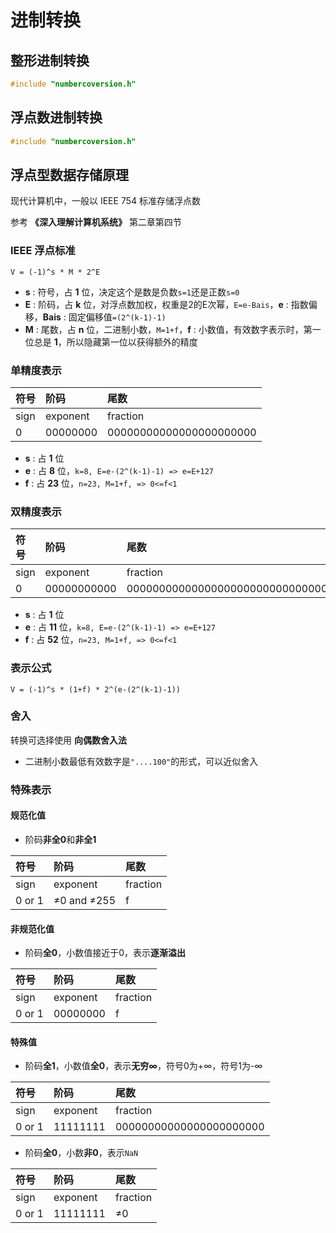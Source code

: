# 进制转换

## 整形进制转换

```cpp
#include "numbercoversion.h"
```

## 浮点数进制转换

```cpp
#include "numbercoversion.h"
```

## 浮点型数据存储原理

现代计算机中，一般以 IEEE 754 标准存储浮点数  

参考 **《深入理解计算机系统》** 第二章第四节  

### IEEE 浮点标准

`V = (-1)^s * M * 2^E`

- **s** : 符号，占 **1** 位，决定这个是数是负数`s=1`还是正数`s=0`
- **E** : 阶码，占 **k** 位，对浮点数加权，权重是2的E次幂，`E=e-Bais`，**e** : 指数偏移，**Bais** : 固定偏移值`=(2^(k-1)-1)`
- **M** : 尾数，占 **n** 位，二进制小数，`M=1+f`，**f** : 小数值，有效数字表示时，第一位总是 **1**，所以隐藏第一位以获得额外的精度

### 单精度表示

| 符号 | 阶码 | 尾数 |
| :- | :- | :- |
| sign | exponent | fraction |
| 0 | 00000000 | 00000000000000000000000 |

- **s** : 占 **1** 位
- **e** : 占 **8** 位，`k=8, E=e-(2^(k-1)-1) => e=E+127`
- **f** : 占 **23** 位，`n=23, M=1+f, => 0<=f<1`

### 双精度表示

| 符号 | 阶码 | 尾数 |
| :- | :- | :- |
| sign | exponent | fraction |
| 0 | 00000000000 | 0000000000000000000000000000000000000000000000000000 |

- **s** : 占 **1** 位
- **e** : 占 **11** 位，`k=8, E=e-(2^(k-1)-1) => e=E+127`
- **f** : 占 **52** 位，`n=23, M=1+f, => 0<=f<1`

### 表示公式

`V = (-1)^s * (1+f) * 2^(e-(2^(k-1)-1))`

### 舍入

转换可选择使用 **向偶数舍入法**
- 二进制小数最低有效数字是`"....100"`的形式，可以近似舍入

### 特殊表示

#### 规范化值

- 阶码**非全0**和**非全1**

| 符号 | 阶码 | 尾数 |
| :- | :- | :- |
| sign | exponent | fraction |
| 0 or 1 | &ne;0 and &ne;255 | f |

#### 非规范化值

- 阶码**全0**，小数值接近于0，表示**逐渐溢出**

| 符号 | 阶码 | 尾数 |
| :- | :- | :- |
| sign | exponent | fraction |
| 0 or 1 | 00000000 | f |

#### 特殊值

- 阶码**全1**，小数值**全0**，表示**无穷&infin;**，符号0为+&infin;，符号1为-&infin;

| 符号 | 阶码 | 尾数 |
| :- | :- | :- |
| sign | exponent | fraction |
| 0 or 1 | 11111111 | 00000000000000000000000 |

- 阶码**全0**，小数**非0**，表示`NaN`

| 符号 | 阶码 | 尾数 |
| :- | :- | :- |
| sign | exponent | fraction |
| 0 or 1 | 11111111 | &ne;0 |
